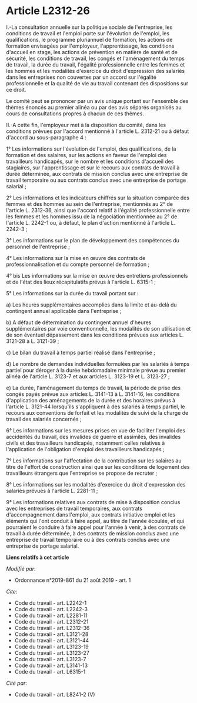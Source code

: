 # Article L2312-26

I.-La consultation annuelle sur la politique sociale de l'entreprise, les conditions de travail et l'emploi porte sur
l'évolution de l'emploi, les qualifications, le programme pluriannuel de formation, les actions de formation envisagées par
l'employeur, l'apprentissage, les conditions d'accueil en stage, les actions de prévention en matière de santé et de
sécurité, les conditions de travail, les congés et l'aménagement du temps de travail, la durée du travail, l'égalité
professionnelle entre les femmes et les hommes et les modalités d'exercice du droit d'expression des salariés dans les
entreprises non couvertes par un accord sur l'égalité professionnelle et la qualité de vie au travail contenant des
dispositions sur ce droit.

Le comité peut se prononcer par un avis unique portant sur l'ensemble des thèmes énoncés au premier alinéa ou par des avis
séparés organisés au cours de consultations propres à chacun de ces thèmes.

II.-A cette fin, l'employeur met à la disposition du comité, dans les conditions prévues par l'accord mentionné à l'article
L. 2312-21 ou à défaut d'accord au sous-paragraphe 4 :

1° Les informations sur l'évolution de l'emploi, des qualifications, de la formation et des salaires, sur les actions en
faveur de l'emploi des travailleurs handicapés, sur le nombre et les conditions d'accueil des stagiaires, sur l'apprentissage
et sur le recours aux contrats de travail à durée déterminée, aux contrats de mission conclus avec une entreprise de travail
temporaire ou aux contrats conclus avec une entreprise de portage salarial ;

2° Les informations et les indicateurs chiffrés sur la situation comparée des femmes et des hommes au sein de l'entreprise,
mentionnés au 2° de l'article L. 2312-36, ainsi que l'accord relatif à l'égalité professionnelle entre les femmes et les
hommes issu de la négociation mentionnée au 2° de l'article L. 2242-1 ou, à défaut, le plan d'action mentionné à l'article L.
2242-3 ;

3° Les informations sur le plan de développement des compétences du personnel de l'entreprise ;

4° Les informations sur la mise en œuvre des contrats de professionnalisation et du compte personnel de formation ;

4° bis Les informations sur la mise en œuvre des entretiens professionnels et de l'état des lieux récapitulatifs prévus à
l'article L. 6315-1 ;

5° Les informations sur la durée du travail portant sur :

a) Les heures supplémentaires accomplies dans la limite et au-delà du contingent annuel applicable dans l'entreprise ;

b) A défaut de détermination du contingent annuel d'heures supplémentaires par voie conventionnelle, les modalités de son
utilisation et de son éventuel dépassement dans les conditions prévues aux articles L. 3121-28 à L. 3121-39 ;

c) Le bilan du travail à temps partiel réalisé dans l'entreprise ;

d) Le nombre de demandes individuelles formulées par les salariés à temps partiel pour déroger à la durée hebdomadaire
minimale prévue au premier alinéa de l'article L. 3123-7 et aux articles L. 3123-19 et L. 3123-27 ;

e) La durée, l'aménagement du temps de travail, la période de prise des congés payés prévue aux articles L. 3141-13 à L.
3141-16, les conditions d'application des aménagements de la durée et des horaires prévus à l'article L. 3121-44 lorsqu'ils
s'appliquent à des salariés à temps partiel, le recours aux conventions de forfait et les modalités de suivi de la charge de
travail des salariés concernés ;

6° Les informations sur les mesures prises en vue de faciliter l'emploi des accidentés du travail, des invalides de guerre et
assimilés, des invalides civils et des travailleurs handicapés, notamment celles relatives à l'application de l'obligation
d'emploi des travailleurs handicapés ;

7° Les informations sur l'affectation de la contribution sur les salaires au titre de l'effort de construction ainsi que sur
les conditions de logement des travailleurs étrangers que l'entreprise se propose de recruter ;

8° Les informations sur les modalités d'exercice du droit d'expression des salariés prévues à l'article L. 2281-11 ;

9° Les informations relatives aux contrats de mise à disposition conclus avec les entreprises de travail temporaires, aux
contrats d'accompagnement dans l'emploi, aux contrats initiative emploi et les éléments qui l'ont conduit à faire appel, au
titre de l'année écoulée, et qui pourraient le conduire à faire appel pour l'année à venir, à des contrats de travail à durée
déterminée, à des contrats de mission conclus avec une entreprise de travail temporaire ou à des contrats conclus avec une
entreprise de portage salarial.

**Liens relatifs à cet article**

_Modifié par_:

  - Ordonnance n°2019-861 du 21 août 2019 - art. 1

_Cite_:

  - Code du travail - art. L2242-1
  - Code du travail - art. L2242-3
  - Code du travail - art. L2281-11
  - Code du travail - art. L2312-21
  - Code du travail - art. L2312-36
  - Code du travail - art. L3121-28
  - Code du travail - art. L3121-44
  - Code du travail - art. L3123-19
  - Code du travail - art. L3123-27
  - Code du travail - art. L3123-7
  - Code du travail - art. L3141-13
  - Code du travail - art. L6315-1

_Cité par_:

  - Code du travail - art. L8241-2 (V)
